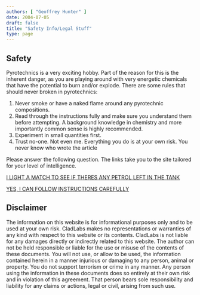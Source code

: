 ```yaml
---
authors: [ "Geoffrey Hunter" ]
date: 2004-07-05
draft: false
title: "Safety Info/Legal Stuff"
type: page
---
```


## Safety

Pyrotechnics is a very exciting hobby. Part of the reason for this is the inherent danger, as you are playing around with very energetic chemicals that have the potential to burn and/or explode. There are some rules that should never broken in pyrotechnics:

1. Never smoke or have a naked flame around any pyrotechnic compositions.
2. Read through the instructions fully and make sure you understand them before attempting. A background knowledge in chemistry and more importantly common sense is highly recommended.
3. Experiment in small quantities first.
4. Trust no-one. Not even me. Everything you do is at your own risk. You never know who wrote the article

Please answer the following question. The links take you to the site tailored for your level of intelligence.

[I LIGHT A MATCH TO SEE IF THERES ANY PETROL LEFT IN THE TANK](https://www.disney.com/)

[YES, I CAN FOLLOW INSTRUCTIONS CAREFULLY](/pyrotechnics/)

## Disclaimer

The information on this website is for informational purposes only and to be used at your own risk. CladLabs makes no representations or warranties of any kind with respect to this website or its contents. CladLabs is not liable for any damages directly or indirectly related to this website. The author can not be held responsible or liable for the use or misuse of the contents of these documents. You will not use, or allow to be used, the information contained herein in a manner injurious or damaging to any person, animal or property. You do not support terrorism or crime in any manner. Any person using the information in these documents does so entirely at their own risk and in violation of this agreement. That person bears sole responsibility and liability for any claims or actions, legal or civil, arising from such use.

